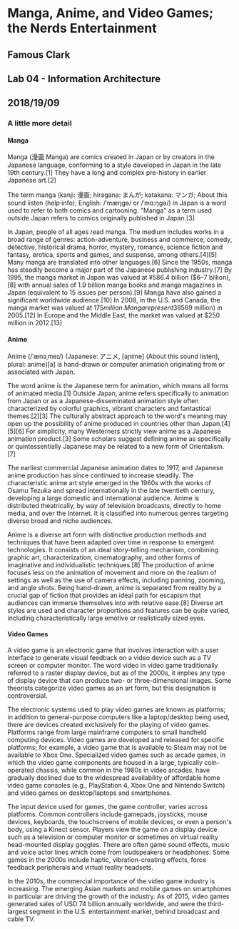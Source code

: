# Manga, Anime, and Video Games; the Nerds Entertainment

## Famous Clark
## Lab 04 - Information Architecture
## 2018/19/09

### A little more detail



#### Manga
Manga (漫画 Manga) are comics created in Japan or by creators in the Japanese language, conforming to a style developed in Japan in the late 19th century.[1] They have a long and complex pre-history in earlier Japanese art.[2]

The term manga (kanji: 漫画; hiragana: まんが; katakana: マンガ; About this sound listen (help·info); English: /ˈmæŋɡə/ or /ˈmɑːŋɡə/) in Japan is a word used to refer to both comics and cartooning. "Manga" as a term used outside Japan refers to comics originally published in Japan.[3]

In Japan, people of all ages read manga. The medium includes works in a broad range of genres: action-adventure, business and commerce, comedy, detective, historical drama, horror, mystery, romance, science fiction and fantasy, erotica, sports and games, and suspense, among others.[4][5] Many manga are translated into other languages.[6] Since the 1950s, manga has steadily become a major part of the Japanese publishing industry.[7] By 1995, the manga market in Japan was valued at ¥586.4 billion ($6–7 billion),[8] with annual sales of 1.9 billion manga books and manga magazines in Japan (equivalent to 15 issues per person).[9] Manga have also gained a significant worldwide audience.[10] In 2008, in the U.S. and Canada, the manga market was valued at $175 million. Manga represent 38% of the French comics market, which is equivalent to approximately ten times that of the United States.[11] In France, the manga market was valued at about €460 million ($569 million) in 2005.[12] In Europe and the Middle East, the market was valued at $250 million in 2012.[13]

#### Anime
Anime (/ˈænəˌmeɪ/) (Japanese: アニメ, [aɲime] (About this sound listen), plural: anime)[a] is hand-drawn or computer animation originating from or associated with Japan.

The word anime is the Japanese term for animation, which means all forms of animated media.[1] Outside Japan, anime refers specifically to animation from Japan or as a Japanese-disseminated animation style often characterized by colorful graphics, vibrant characters and fantastical themes.[2][3] The culturally abstract approach to the word's meaning may open up the possibility of anime produced in countries other than Japan.[4][5][6] For simplicity, many Westerners strictly view anime as a Japanese animation product.[3] Some scholars suggest defining anime as specifically or quintessentially Japanese may be related to a new form of Orientalism.[7]

The earliest commercial Japanese animation dates to 1917, and Japanese anime production has since continued to increase steadily. The characteristic anime art style emerged in the 1960s with the works of Osamu Tezuka and spread internationally in the late twentieth century, developing a large domestic and international audience. Anime is distributed theatrically, by way of television broadcasts, directly to home media, and over the Internet. It is classified into numerous genres targeting diverse broad and niche audiences.

Anime is a diverse art form with distinctive production methods and techniques that have been adapted over time in response to emergent technologies. It consists of an ideal story-telling mechanism, combining graphic art, characterization, cinematography, and other forms of imaginative and individualistic techniques.[8] The production of anime focuses less on the animation of movement and more on the realism of settings as well as the use of camera effects, including panning, zooming, and angle shots. Being hand-drawn, anime is separated from reality by a crucial gap of fiction that provides an ideal path for escapism that audiences can immerse themselves into with relative ease.[8] Diverse art styles are used and character proportions and features can be quite varied, including characteristically large emotive or realistically sized eyes.

#### Video Games
A video game is an electronic game that involves interaction with a user interface to generate visual feedback on a video device such as a TV screen or computer monitor. The word video in video game traditionally referred to a raster display device, but as of the 2000s, it implies any type of display device that can produce two- or three-dimensional images. Some theorists categorize video games as an art form, but this designation is controversial.

The electronic systems used to play video games are known as platforms; in addition to general-purpose computers like a laptop/desktop being used, there are devices created exclusively for the playing of video games. Platforms range from large mainframe computers to small handheld computing devices. Video games are developed and released for specific platforms; for example, a video game that is available to Steam may not be available to Xbox One. Specialized video games such as arcade games, in which the video game components are housed in a large, typically coin-operated chassis, while common in the 1980s in video arcades, have gradually declined due to the widespread availability of affordable home video game consoles (e.g., PlayStation 4, Xbox One and Nintendo Switch) and video games on desktop/laptops and smartphones.

The input device used for games, the game controller, varies across platforms. Common controllers include gamepads, joysticks, mouse devices, keyboards, the touchscreens of mobile devices, or even a person's body, using a Kinect sensor. Players view the game on a display device such as a television or computer monitor or sometimes on virtual reality head-mounted display goggles. There are often game sound effects, music and voice actor lines which come from loudspeakers or headphones. Some games in the 2000s include haptic, vibration-creating effects, force feedback peripherals and virtual reality headsets.

In the 2010s, the commercial importance of the video game industry is increasing. The emerging Asian markets and mobile games on smartphones in particular are driving the growth of the industry. As of 2015, video games generated sales of USD 74 billion annually worldwide, and were the third-largest segment in the U.S. entertainment market, behind broadcast and cable TV.

